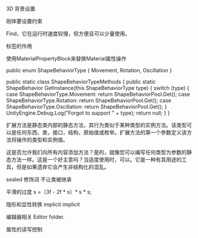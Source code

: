 3D 背景设置

刚体要设置约束


Find，它在运行时速度较慢，但​​方便且可以少量使用。


标签的作用


使用MaterialPropertyBlock来替换Material属性操作


public enum ShapeBehaviorType
{
    Movement,
    Rotation,
    Oscillation
}

public static class ShapeBehaviorTypeMethods
{
    public static ShapeBehavior GetInstance(this ShapeBehaviorType type)
    {
        switch (type)
        {
            case ShapeBehaviorType.Movement:
                return ShapeBehaviorPool<MovementShapeBehavior>.Get();
            case ShapeBehaviorType.Rotation:
                return ShapeBehaviorPool<RotationShapeBehavior>.Get();
            case ShapeBehaviorType.Oscillation:
                return ShapeBehaviorPool<OscillationShapeBehavior>.Get();
        }
        UnityEngine.Debug.Log("Forgot to support " + type);
        return null;
    }
}

扩展方法是静态类内部的静态方法，其行为类似于某种类型的实例方法。该类型可以是任何东西，类，接口，结构，原始值或枚举。扩展方法的第一个参数定义该方法将操作的类型和实例值。

这是否允许我们向所有内容添加方法？是的，就像您可以编写任何类型为参数的静态方法一样。这是一个好主意吗？当适度使用时，可以。它是一种有其用途的工具，但是如果遗弃它会产生非结构化的混乱。


sealed  修饰词 不让类被继承



平滑的过度
s =（3f - 2f * s）* s * s;

隐形和显性转换
implicit  implicit


编辑器相关
Editor folder.

属性的读写控制
